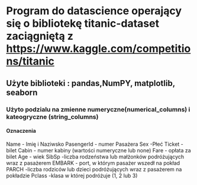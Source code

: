 # Program do datascience operający się o bibliotekę titanic-dataset zaciągniętą z https://www.kaggle.com/competitions/titanic
## Użyte biblioteki : pandas,NumPY, matplotlib, seaborn
### Użyto podzialu na zmienne numeryczne(numerical_columns) i kateogryczne (string_columns)
#### Oznaczenia 
Name - Imię i Naziwsko
PasengerId - numer Pasażera
Sex -Płeć
Ticket - bilet
Cabin - numer kabiny (wartości numeryczne lub none)
Fare - opłata za bilet
Age - wiek
SibSp -liczba rodzeństwa lub małżonków  podróżujących wraz z pasażerem 
EMBARK - port, w którym pasażer wszedł na pokład
PARCH -liczba rodziców  lub dzieci podróżujących wraz z pasażerem na pokładzie
Pclass -klasa w której podróżuje (1, 2 lub 3)
